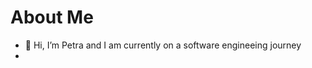 # About Me 
-  👋 Hi, I’m Petra and I am currently on a software engineeing journey 
- <!-- 👀 I’m interested in full stack web development and UI/UX design
- 🌱 I’m currently learning Back end web development
- 💞️ I’m looking to collaborate on interesting web development projects
<!-- 📫 How to reach me ... -->

<!---
Petra-Cae/Petra-Cae is a ✨ special ✨ repository because its `README.md` (this file) appears on your GitHub profile.
You can click the Preview link to take a look at your changes.
--->
